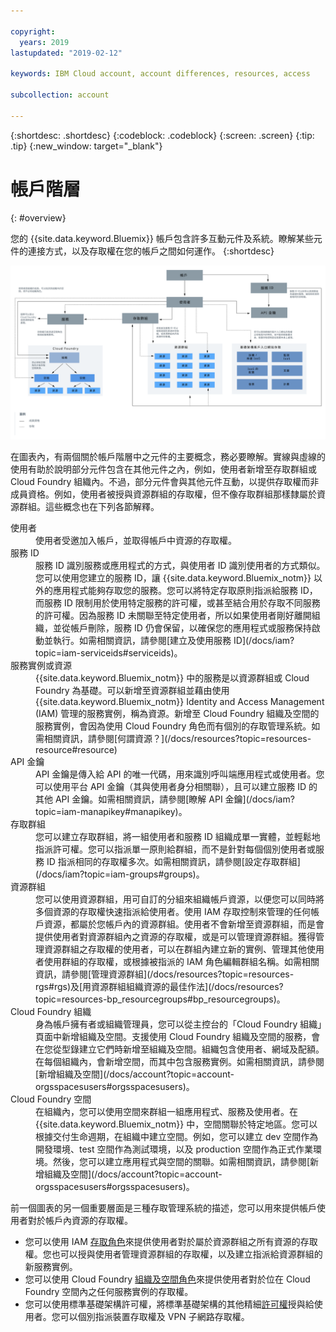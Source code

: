 ```yaml
---

copyright:
  years: 2019
lastupdated: "2019-02-12"

keywords: IBM Cloud account, account differences, resources, access

subcollection: account

---
```


{:shortdesc: .shortdesc}
{:codeblock: .codeblock}
{:screen: .screen}
{:tip: .tip}
{:new_window: target="_blank"}


# 帳戶階層
{: #overview}

您的 {{site.data.keyword.Bluemix}} 帳戶包含許多互動元件及系統。瞭解某些元件的連接方式，以及存取權在您的帳戶之間如何運作。
{:shortdesc}

<a href="https://cloud.ibm.com/docs/api/content/account/images/account_diagram.svg">
  <img src="images/account_diagram.svg" alt="帳戶圖表">
</a>

在圖表內，有兩個關於帳戶階層中之元件的主要概念，務必要瞭解。實線與虛線的使用有助於說明部分元件包含在其他元件之內，例如，使用者新增至存取群組或 Cloud Foundry 組織內。不過，部分元件會與其他元件互動，以提供存取權而非成員資格。例如，使用者被授與資源群組的存取權，但不像存取群組那樣隸屬於資源群組。這些概念也在下列各節解釋。

<dl>
<dt>使用者</dt>
<dd>使用者受邀加入帳戶，並取得帳戶中資源的存取權。</dd>
<dt>服務 ID</dt>
<dd>服務 ID 識別服務或應用程式的方式，與使用者 ID 識別使用者的方式類似。您可以使用您建立的服務 ID，讓 {{site.data.keyword.Bluemix_notm}} 以外的應用程式能夠存取您的服務。您可以將特定存取原則指派給服務 ID，而服務 ID 限制用於使用特定服務的許可權，或甚至結合用於存取不同服務的許可權。因為服務 ID 未關聯至特定使用者，所以如果使用者剛好離開組織，並從帳戶刪除，服務 ID 仍會保留，以確保您的應用程式或服務保持啟動並執行。如需相關資訊，請參閱[建立及使用服務 ID](/docs/iam?topic=iam-serviceids#serviceids)。</dd>
<dt>服務實例或資源</dt>
<dd>{{site.data.keyword.Bluemix_notm}} 中的服務是以資源群組或 Cloud Foundry 為基礎。可以新增至資源群組並藉由使用 {{site.data.keyword.Bluemix_notm}} Identity and Access Management (IAM) 管理的服務實例，稱為資源。新增至 Cloud Foundry 組織及空間的服務實例，會因為使用 Cloud Foundry 角色而有個別的存取管理系統。如需相關資訊，請參閱[何謂資源？](/docs/resources?topic=resources-resource#resource)</dd>
<dt>API 金鑰</dt>
<dd>API 金鑰是傳入給 API 的唯一代碼，用來識別呼叫端應用程式或使用者。您可以使用平台 API 金鑰（其與使用者身分相關聯），且可以建立服務 ID 的其他 API 金鑰。如需相關資訊，請參閱[瞭解 API 金鑰](/docs/iam?topic=iam-manapikey#manapikey)。</dd>
<dt>存取群組</dt>
<dd>您可以建立存取群組，將一組使用者和服務 ID 組織成單一實體，並輕鬆地指派許可權。您可以指派單一原則給群組，而不是針對每個個別使用者或服務 ID 指派相同的存取權多次。如需相關資訊，請參閱[設定存取群組](/docs/iam?topic=iam-groups#groups)。</dd>
<dt>資源群組</dt>
<dd>您可以使用資源群組，用可自訂的分組來組織帳戶資源，以便您可以同時將多個資源的存取權快速指派給使用者。使用 IAM 存取控制來管理的任何帳戶資源，都屬於您帳戶內的資源群組。使用者不會新增至資源群組，而是會提供使用者對資源群組內之資源的存取權，或是可以管理資源群組。獲得管理資源群組之存取權的使用者，可以在群組內建立新的實例、管理其他使用者使用群組的存取權，或根據被指派的 IAM 角色編輯群組名稱。如需相關資訊，請參閱[管理資源群組](/docs/resources?topic=resources-rgs#rgs)及[用資源群組組織資源的最佳作法](/docs/resources?topic=resources-bp_resourcegroups#bp_resourcegroups)。</dd>
<dt>Cloud Foundry 組織</dt>
<dd>身為帳戶擁有者或組織管理員，您可以從主控台的「Cloud Foundry 組織」頁面中新增組織及空間。支援使用 Cloud Foundry 組織及空間的服務，會在您從型錄建立它們時新增至組織及空間。組織包含使用者、網域及配額。在每個組織內，會新增空間，而其中包含服務實例。如需相關資訊，請參閱[新增組織及空間](/docs/account?topic=account-orgsspacesusers#orgsspacesusers)。</dd>
<dt>Cloud Foundry 空間</dt>
<dd>在組織內，您可以使用空間來群組一組應用程式、服務及使用者。在 {{site.data.keyword.Bluemix_notm}} 中，空間關聯於特定地區。您可以根據交付生命週期，在組織中建立空間。例如，您可以建立 dev 空間作為開發環境、test 空間作為測試環境，以及 production 空間作為正式作業環境。然後，您可以建立應用程式與空間的關聯。如需相關資訊，請參閱[新增組織及空間](/docs/account?topic=account-orgsspacesusers#orgsspacesusers)。</dd>
</dl>

前一個圖表的另一個重要層面是三種存取管理系統的描述，您可以用來提供帳戶使用者對於帳戶內資源的存取權。

  * 您可以使用 IAM [存取角色](/docs/iam?topic=iam-userroles#iamusermanrol)來提供使用者對於屬於資源群組之所有資源的存取權。您也可以授與使用者管理資源群組的存取權，以及建立指派給資源群組的新服務實例。
  * 您可以使用 Cloud Foundry [組織及空間角色](/docs/iam?topic=iam-cfaccess#cfroles)來提供使用者對於位在 Cloud Foundry 空間內之任何服務實例的存取權。
  * 您可以使用標準基礎架構許可權，將標準基礎架構的其他精細[許可權](/docs/iam?topic=iam-infrapermission#infrapermission)授與給使用者。您可以個別指派裝置存取權及 VPN 子網路存取權。
